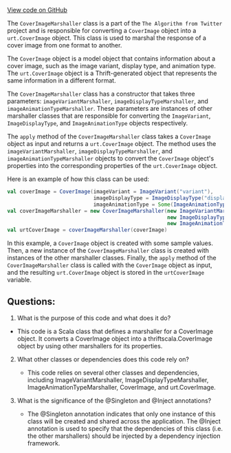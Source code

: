 [View code on GitHub](https://github.com/misbahsy/the-algorithm/product-mixer/core/src/main/scala/com/twitter/product_mixer/core/functional_component/marshaller/response/urt/cover/CoverImageMarshaller.scala)

The `CoverImageMarshaller` class is a part of the `The Algorithm from Twitter` project and is responsible for converting a `CoverImage` object into a `urt.CoverImage` object. This class is used to marshal the response of a cover image from one format to another. 

The `CoverImage` object is a model object that contains information about a cover image, such as the image variant, display type, and animation type. The `urt.CoverImage` object is a Thrift-generated object that represents the same information in a different format. 

The `CoverImageMarshaller` class has a constructor that takes three parameters: `imageVariantMarshaller`, `imageDisplayTypeMarshaller`, and `imageAnimationTypeMarshaller`. These parameters are instances of other marshaller classes that are responsible for converting the `ImageVariant`, `ImageDisplayType`, and `ImageAnimationType` objects respectively. 

The `apply` method of the `CoverImageMarshaller` class takes a `CoverImage` object as input and returns a `urt.CoverImage` object. The method uses the `imageVariantMarshaller`, `imageDisplayTypeMarshaller`, and `imageAnimationTypeMarshaller` objects to convert the `CoverImage` object's properties into the corresponding properties of the `urt.CoverImage` object. 

Here is an example of how this class can be used:

```scala
val coverImage = CoverImage(imageVariant = ImageVariant("variant"), 
                            imageDisplayType = ImageDisplayType("displayType"), 
                            imageAnimationType = Some(ImageAnimationType("animationType")))
val coverImageMarshaller = new CoverImageMarshaller(new ImageVariantMarshaller(), 
                                                    new ImageDisplayTypeMarshaller(), 
                                                    new ImageAnimationTypeMarshaller())
val urtCoverImage = coverImageMarshaller(coverImage)
```

In this example, a `CoverImage` object is created with some sample values. Then, a new instance of the `CoverImageMarshaller` class is created with instances of the other marshaller classes. Finally, the `apply` method of the `CoverImageMarshaller` class is called with the `CoverImage` object as input, and the resulting `urt.CoverImage` object is stored in the `urtCoverImage` variable.
## Questions: 
 1. What is the purpose of this code and what does it do?
   - This code is a Scala class that defines a marshaller for a CoverImage object. It converts a CoverImage object into a thriftscala.CoverImage object by using other marshallers for its properties.

2. What other classes or dependencies does this code rely on?
   - This code relies on several other classes and dependencies, including ImageVariantMarshaller, ImageDisplayTypeMarshaller, ImageAnimationTypeMarshaller, CoverImage, and urt.CoverImage.

3. What is the significance of the @Singleton and @Inject annotations?
   - The @Singleton annotation indicates that only one instance of this class will be created and shared across the application. The @Inject annotation is used to specify that the dependencies of this class (i.e. the other marshallers) should be injected by a dependency injection framework.